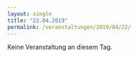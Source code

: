 ```yaml
---
layout: single
title: "22.04.2019"
permalink: /veranstaltungen/2019/04/22/
---
```


Keine Veranstaltung an diesem Tag.
